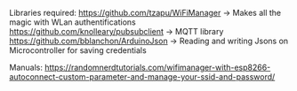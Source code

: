 Libraries required:
https://github.com/tzapu/WiFiManager -> Makes all the magic with WLan authentifications
https://github.com/knolleary/pubsubclient -> MQTT library
https://github.com/bblanchon/ArduinoJson -> Reading and writing Jsons on Microcontroller for saving credentials

Manuals:
https://randomnerdtutorials.com/wifimanager-with-esp8266-autoconnect-custom-parameter-and-manage-your-ssid-and-password/